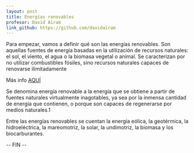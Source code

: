 ```yaml
---
layout: post
title: Energías renovables
profesor: David Airam
link_github: https://github.com/davidairam
---
```



Para empezar, vamos a definir qué son las energías renovables. Son aquellas fuentes de energía basadas en la utilización de recursos naturales: el sol, el viento, el agua o la biomasa vegetal o animal. Se caracterizan por no utilizar combustibles fósiles, sino recursos naturales capaces de renovarse ilimitadamente

Más info [AQUÍ](https://es.wikipedia.org/wiki/Energ%C3%ADa_renovable)

Se denomina energía renovable a la energía que se obtiene a partir de fuentes naturales virtualmente inagotables, ya sea por la inmensa cantidad de energía que contienen, o porque son capaces de regenerarse por medios naturales.1​

Entre las energías renovables se cuentan la energía eólica, la geotérmica, la hidroeléctrica, la mareomotriz, la solar, la undimotriz, la biomasa y los biocarburantes.

-- FIN --